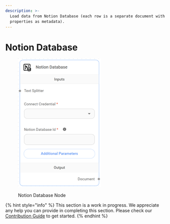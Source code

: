 ```yaml
---
description: >-
  Load data from Notion Database (each row is a separate document with all
  properties as metadata).
---
```


# Notion Database

<figure><img src="../../../.gitbook/assets/image (2) (1) (1).png" alt="" width="260"><figcaption><p>Notion Database Node</p></figcaption></figure>

{% hint style="info" %}
This section is a work in progress. We appreciate any help you can provide in completing this section. Please check our [Contribution Guide](https://toi500.gitbook.io/flowise-docs/contributing) to get started.
{% endhint %}
